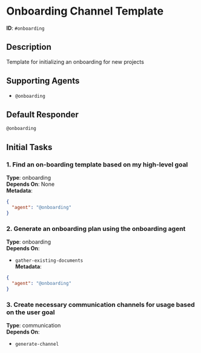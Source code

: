 # Onboarding Channel Template

**ID**: `#onboarding`

## Description
Template for initializing an onboarding for new projects

## Supporting Agents
- `@onboarding`

## Default Responder
`@onboarding`

## Initial Tasks

### 1. Find an on-boarding template based on my high-level goal
**Type**: onboarding  
**Depends On**: None  
**Metadata**:
```json
{
  "agent": "@onboarding"
}
```

### 2. Generate an onboarding plan using the onboarding agent
**Type**: onboarding  
**Depends On**: 
- `gather-existing-documents`  
**Metadata**:
```json
{
  "agent": "@onboarding"
}
```

### 3. Create necessary communication channels for usage based on the user goal
**Type**: communication  
**Depends On**: 
- `generate-channel`
